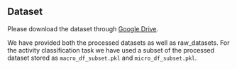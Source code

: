 ## Dataset 

Please download the dataset through [Google Drive](https://drive.google.com/drive/folders/1fI7C13G-UNubbeyqzopRXs2d2cwGM0F5?usp=sharing).

We have provided both the processed datasets as well as raw_datasets. For the activity classification task we have used a subset of the processed dataset stored as `macro_df_subset.pkl` and `micro_df_subset.pkl`.
